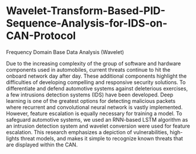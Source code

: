 # Wavelet-Transform-Based-PID-Sequence-Analysis-for-IDS-on-CAN-Protocol
Frequency Domain Base Data Analysis (Wavelet)


Due to the increasing complexity of the group of software and hardware components used in automobiles, current threats continue to hit the onboard network day after day. These additional components highlight the difficulties of developing compelling and responsive security solutions. To differentiate and defend automotive systems against deleterious exercises, a few intrusions detection systems (IDS) have been developed. Deep learning is one of the greatest options for detecting malicious packets where recurrent and convolutional neural network is vastly implemented. However, feature escalation is equally necessary for training a model. To safeguard automotive systems, we used an RNN-based LSTM algorithm as an intrusion detection system and wavelet conversion were used for feature escalation. This research emphasizes a depiction of vulnerabilities, high-lights threat models, and makes it simple to recognize known threats that are displayed within the CAN.

